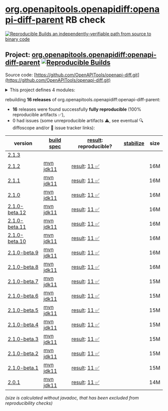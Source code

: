 [org.openapitools.openapidiff:openapi-diff-parent](https://central.sonatype.com/artifact/org.openapitools.openapidiff/openapi-diff-parent/versions) RB check
=======

[![Reproducible Builds](https://reproducible-builds.org/images/logos/rb.svg) an independently-verifiable path from source to binary code](https://reproducible-builds.org/)

## Project: [org.openapitools.openapidiff:openapi-diff-parent](https://central.sonatype.com/artifact/org.openapitools.openapidiff/openapi-diff-parent/versions) [![Reproducible Builds](https://img.shields.io/endpoint?url=https://raw.githubusercontent.com/jvm-repo-rebuild/reproducible-central/master/content/org/openapitools/openapidiff/badge.json)](https://github.com/jvm-repo-rebuild/reproducible-central/blob/master/content/org/openapitools/openapidiff/README.md)

Source code: [https://github.com/OpenAPITools/openapi-diff.git](https://github.com/OpenAPITools/openapi-diff.git)

<details><summary>This project defines 4 modules:</summary>

* [org.openapitools.openapidiff:openapi-diff-cli](https://central.sonatype.com/artifact/org.openapitools.openapidiff/openapi-diff-cli/overview)
* [org.openapitools.openapidiff:openapi-diff-core](https://central.sonatype.com/artifact/org.openapitools.openapidiff/openapi-diff-core/overview)
* [org.openapitools.openapidiff:openapi-diff-maven](https://central.sonatype.com/artifact/org.openapitools.openapidiff/openapi-diff-maven/overview)
* [org.openapitools.openapidiff:openapi-diff-parent](https://central.sonatype.com/artifact/org.openapitools.openapidiff/openapi-diff-parent/overview)
</details>

rebuilding **16 releases** of org.openapitools.openapidiff:openapi-diff-parent:
- **16** releases were found successfully **fully reproducible** (100% reproducible artifacts :white_check_mark:),
- 0 had issues (some unreproducible artifacts :warning:, see eventual :mag: diffoscope and/or :memo: issue tracker links):

| version | [build spec](/BUILDSPEC.md) | [result](https://reproducible-builds.org/docs/jvm/): reproducible? | [stabilize](https://github.com/google/oss-rebuild/blob/main/cmd/stabilize/README.md) | size |
| -- | --------- | ------ | ------ | -- |
| [2.1.3](https://central.sonatype.com/artifact/org.openapitools.openapidiff/openapi-diff-parent/2.1.3/pom) | | | |
| [2.1.2](https://central.sonatype.com/artifact/org.openapitools.openapidiff/openapi-diff-parent/2.1.2/pom) | [mvn jdk11](openapi-diff-2.1.2.buildspec) | [result](openapi-diff-parent-2.1.2.buildinfo): [11 :white_check_mark: ](openapi-diff-parent-2.1.2.buildcompare) | | 16M |
| [2.1.1](https://central.sonatype.com/artifact/org.openapitools.openapidiff/openapi-diff-parent/2.1.1/pom) | [mvn jdk11](openapi-diff-2.1.1.buildspec) | [result](openapi-diff-parent-2.1.1.buildinfo): [11 :white_check_mark: ](openapi-diff-parent-2.1.1.buildcompare) | | 16M |
| [2.1.0](https://central.sonatype.com/artifact/org.openapitools.openapidiff/openapi-diff-parent/2.1.0/pom) | [mvn jdk11](openapi-diff-2.1.0.buildspec) | [result](openapi-diff-parent-2.1.0.buildinfo): [11 :white_check_mark: ](openapi-diff-parent-2.1.0.buildcompare) | | 16M |
| [2.1.0-beta.12](https://central.sonatype.com/artifact/org.openapitools.openapidiff/openapi-diff-parent/2.1.0-beta.12/pom) | [mvn jdk11](openapi-diff-2.1.0-beta.12.buildspec) | [result](openapi-diff-parent-2.1.0-beta.12.buildinfo): [11 :white_check_mark: ](openapi-diff-parent-2.1.0-beta.12.buildcompare) | | 16M |
| [2.1.0-beta.11](https://central.sonatype.com/artifact/org.openapitools.openapidiff/openapi-diff-parent/2.1.0-beta.11/pom) | [mvn jdk11](openapi-diff-2.1.0-beta.11.buildspec) | [result](openapi-diff-parent-2.1.0-beta.11.buildinfo): [11 :white_check_mark: ](openapi-diff-parent-2.1.0-beta.11.buildcompare) | | 16M |
| [2.1.0-beta.10](https://central.sonatype.com/artifact/org.openapitools.openapidiff/openapi-diff-parent/2.1.0-beta.10/pom) | [mvn jdk11](openapi-diff-2.1.0-beta.10.buildspec) | [result](openapi-diff-parent-2.1.0-beta.10.buildinfo): [11 :white_check_mark: ](openapi-diff-parent-2.1.0-beta.10.buildcompare) | | 16M |
| [2.1.0-beta.9](https://central.sonatype.com/artifact/org.openapitools.openapidiff/openapi-diff-parent/2.1.0-beta.9/pom) | [mvn jdk11](openapi-diff-2.1.0-beta.9.buildspec) | [result](openapi-diff-parent-2.1.0-beta.9.buildinfo): [11 :white_check_mark: ](openapi-diff-parent-2.1.0-beta.9.buildcompare) | | 16M |
| [2.1.0-beta.8](https://central.sonatype.com/artifact/org.openapitools.openapidiff/openapi-diff-parent/2.1.0-beta.8/pom) | [mvn jdk11](openapi-diff-2.1.0-beta.8.buildspec) | [result](openapi-diff-parent-2.1.0-beta.8.buildinfo): [11 :white_check_mark: ](openapi-diff-parent-2.1.0-beta.8.buildcompare) | | 16M |
| [2.1.0-beta.7](https://central.sonatype.com/artifact/org.openapitools.openapidiff/openapi-diff-parent/2.1.0-beta.7/pom) | [mvn jdk11](openapi-diff-2.1.0-beta.7.buildspec) | [result](openapi-diff-parent-2.1.0-beta.7.buildinfo): [11 :white_check_mark: ](openapi-diff-parent-2.1.0-beta.7.buildcompare) | | 15M |
| [2.1.0-beta.6](https://central.sonatype.com/artifact/org.openapitools.openapidiff/openapi-diff-parent/2.1.0-beta.6/pom) | [mvn jdk11](openapi-diff-2.1.0-beta.6.buildspec) | [result](openapi-diff-parent-2.1.0-beta.6.buildinfo): [11 :white_check_mark: ](openapi-diff-parent-2.1.0-beta.6.buildcompare) | | 15M |
| [2.1.0-beta.5](https://central.sonatype.com/artifact/org.openapitools.openapidiff/openapi-diff-parent/2.1.0-beta.5/pom) | [mvn jdk11](openapi-diff-2.1.0-beta.5.buildspec) | [result](openapi-diff-parent-2.1.0-beta.5.buildinfo): [11 :white_check_mark: ](openapi-diff-parent-2.1.0-beta.5.buildcompare) | | 15M |
| [2.1.0-beta.4](https://central.sonatype.com/artifact/org.openapitools.openapidiff/openapi-diff-parent/2.1.0-beta.4/pom) | [mvn jdk11](openapi-diff-2.1.0-beta.4.buildspec) | [result](openapi-diff-parent-2.1.0-beta.4.buildinfo): [11 :white_check_mark: ](openapi-diff-parent-2.1.0-beta.4.buildcompare) | | 15M |
| [2.1.0-beta.3](https://central.sonatype.com/artifact/org.openapitools.openapidiff/openapi-diff-parent/2.1.0-beta.3/pom) | [mvn jdk11](openapi-diff-2.1.0-beta.3.buildspec) | [result](openapi-diff-parent-2.1.0-beta.3.buildinfo): [11 :white_check_mark: ](openapi-diff-parent-2.1.0-beta.3.buildcompare) | | 15M |
| [2.1.0-beta.2](https://central.sonatype.com/artifact/org.openapitools.openapidiff/openapi-diff-parent/2.1.0-beta.2/pom) | [mvn jdk11](openapi-diff-2.1.0-beta.2.buildspec) | [result](openapi-diff-parent-2.1.0-beta.2.buildinfo): [11 :white_check_mark: ](openapi-diff-parent-2.1.0-beta.2.buildcompare) | | 15M |
| [2.1.0-beta.1](https://central.sonatype.com/artifact/org.openapitools.openapidiff/openapi-diff-parent/2.1.0-beta.1/pom) | [mvn jdk11](openapi-diff-2.1.0-beta.1.buildspec) | [result](openapi-diff-parent-2.1.0-beta.1.buildinfo): [11 :white_check_mark: ](openapi-diff-parent-2.1.0-beta.1.buildcompare) | | 15M |
| [2.0.1](https://central.sonatype.com/artifact/org.openapitools.openapidiff/openapi-diff-parent/2.0.1/pom) | [mvn jdk11](openapi-diff-2.0.1.buildspec) | [result](openapi-diff-parent-2.0.1.buildinfo): [11 :white_check_mark: ](openapi-diff-parent-2.0.1.buildcompare) | | 14M |

<i>(size is calculated without javadoc, that has been excluded from reproducibility checks)</i>
